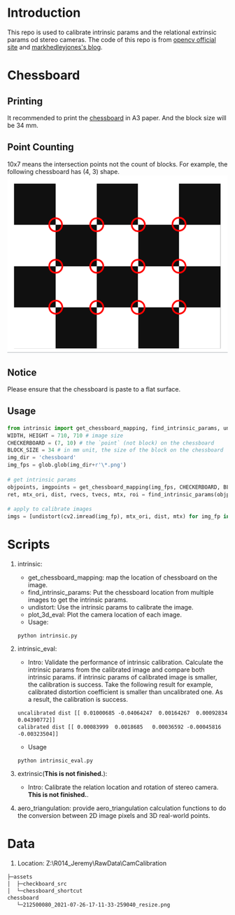 # Introduction
This repo is used to calibrate intrinsic params and the relational extrinsic params od stereo cameras. The code of this repo is from [opencv official site](https://learnopencv.com/camera-calibration-using-opencv/) and [markhedleyjones's blog](https://markhedleyjones.com/projects/calibration-checkerboard-collection).

# Chessboard
## Printing
It recommended to print the [chessboard](assets/checkboard_src/Checkerboard-A3-35mm-10x7.pdf) in A3 paper. And the block size will be 34 mm.

## Point Counting
10x7 means the intersection points not the count of blocks. For example, the following chessboard has (4, 3) shape.
![chessboard](assets/chessboard_shortcut/chessboard_shortcut.PNG)

## Notice
Please ensure that the chessboard is paste to a flat surface.

## Usage
```python
from intrinsic import get_chessboard_mapping, find_intrinsic_params, undistort
WIDTH, HEIGHT = 710, 710 # image size
CHECKERBOARD = (7, 10) # the `point` (not block) on the chessboard
BLOCK_SIZE = 34 # in mm unit, the size of the block on the chessboard
img_dir = 'chessboard'
img_fps = glob.glob(img_dir+r'\*.png')

# get intrinsic params
objpoints, imgpoints = get_chessboard_mapping(img_fps, CHECKERBOARD, BLOCK_SIZE, imshow=False)
ret, mtx_ori, dist, rvecs, tvecs, mtx, roi = find_intrinsic_params(objpoints, imgpoints, (HEIGHT, WIDTH))

# apply to calibrate images
imgs = [undistort(cv2.imread(img_fp), mtx_ori, dist, mtx) for img_fp in img_fps]
```

# Scripts
1. intrinsic: 
    - get_chessboard_mapping: map the location of chessboard on the image.
    - find_intrinsic_params: Put the chessboard location from multiple images to get the intrinsic params.
    - undistort: Use the intrinsic params to calibrate the image.
    - plot_3d_eval: Plot the camera location of each image.
    - Usage:
    ```
    python intrinsic.py
    ```

2. intrinsic_eval: 
    - Intro: Validate the performance of intrinsic calibration. Calculate the intrinsic params from the calibrated image and compare both intrinsic params. if intrinsic params of calibrated image is smaller, the calibration is success. Take the following result for example, calibrated distortion coefficient is smaller than uncalibrated one. As a result, the calibration is success.
    ```
    uncalibrated dist [[ 0.01000685 -0.04064247  0.00164267  0.00092834  0.04390772]]
    calibrated dist [[ 0.00083999  0.0018685   0.00036592 -0.00045816 -0.00323504]]
    ```
    - Usage
    ```
    python intrinsic_eval.py
    ```

3. extrinsic(**This is not finished.**): 
    - Intro: Calibrate the relation location and rotation of stereo camera. **This is not finished.**.

4. aero_triangulation: provide aero_triangulation calculation functions to do the conversion between 2D image pixels and 3D real-world points.

# Data
1. Location: Z:\R014_Jeremy\RawData\CamCalibration
```
├─assets
│  ├─checkboard_src     
│  └─chessboard_shortcut
chessboard
   └─212500080_2021-07-26-17-11-33-259040_resize.png